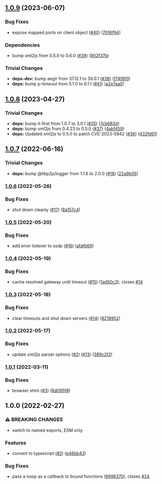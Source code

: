 ## [1.0.9](https://github.com/achingbrain/nat-port-mapper/compare/v1.0.8...v1.0.9) (2023-06-07)


### Bug Fixes

* expose mapped ports on client object ([#40](https://github.com/achingbrain/nat-port-mapper/issues/40)) ([7016f94](https://github.com/achingbrain/nat-port-mapper/commit/7016f945e9e6b4d0b0d808132acf2547b0adad3e))


### Dependencies

* bump xml2js from 0.5.0 to 0.6.0 ([#39](https://github.com/achingbrain/nat-port-mapper/issues/39)) ([902f37b](https://github.com/achingbrain/nat-port-mapper/commit/902f37b34e822fb39b4a9630c77190d499879ef2))


### Trivial Changes

* **deps-dev:** bump aegir from 37.12.1 to 39.0.1 ([#38](https://github.com/achingbrain/nat-port-mapper/issues/38)) ([f74f8f0](https://github.com/achingbrain/nat-port-mapper/commit/f74f8f04e03d79e8c6108eb1c64aa3c8de668647))
* **deps:** bump p-timeout from 5.1.0 to 6.1.1 ([#41](https://github.com/achingbrain/nat-port-mapper/issues/41)) ([a2e7aa0](https://github.com/achingbrain/nat-port-mapper/commit/a2e7aa047558aaeefde71c69fbe0348e9d778e11))

## [1.0.8](https://github.com/achingbrain/nat-port-mapper/compare/v1.0.7...v1.0.8) (2023-04-27)


### Trivial Changes

* **deps:** bump it-first from 1.0.7 to 3.0.1 ([#35](https://github.com/achingbrain/nat-port-mapper/issues/35)) ([7cb683d](https://github.com/achingbrain/nat-port-mapper/commit/7cb683d4dc163da9619137e3e8278283b558ad1c))
* **deps:** bump xml2js from 0.4.23 to 0.5.0 ([#37](https://github.com/achingbrain/nat-port-mapper/issues/37)) ([4abf459](https://github.com/achingbrain/nat-port-mapper/commit/4abf459c36afcdd17e545e7a3346c65e921f4f60))
* **deps:** Updated xml2js to 0.5.0 to patch CVE-2023-0842 ([#36](https://github.com/achingbrain/nat-port-mapper/issues/36)) ([432fd61](https://github.com/achingbrain/nat-port-mapper/commit/432fd61775a46ff343726cf3296511863c7de8bd))

## [1.0.7](https://github.com/achingbrain/nat-port-mapper/compare/v1.0.6...v1.0.7) (2022-06-16)


### Trivial Changes

* **deps:** bump @libp2p/logger from 1.1.6 to 2.0.0 ([#18](https://github.com/achingbrain/nat-port-mapper/issues/18)) ([22a9b05](https://github.com/achingbrain/nat-port-mapper/commit/22a9b059a23abb649d5658c272a5b067bc971261))

### [1.0.6](https://github.com/achingbrain/nat-port-mapper/compare/v1.0.5...v1.0.6) (2022-05-26)


### Bug Fixes

* shut down cleanly ([#17](https://github.com/achingbrain/nat-port-mapper/issues/17)) ([8a157c4](https://github.com/achingbrain/nat-port-mapper/commit/8a157c4223ac1d19b5d05d6ef3372a0e129ff790))

### [1.0.5](https://github.com/achingbrain/nat-port-mapper/compare/v1.0.4...v1.0.5) (2022-05-20)


### Bug Fixes

* add error listener to ssdp ([#16](https://github.com/achingbrain/nat-port-mapper/issues/16)) ([afafb69](https://github.com/achingbrain/nat-port-mapper/commit/afafb6993bbfc62030091ad7099e464035282168))

### [1.0.4](https://github.com/achingbrain/nat-port-mapper/compare/v1.0.3...v1.0.4) (2022-05-19)


### Bug Fixes

* cache resolved gateway until timeout ([#15](https://github.com/achingbrain/nat-port-mapper/issues/15)) ([1ad50c3](https://github.com/achingbrain/nat-port-mapper/commit/1ad50c34a1a5889bc3271073d85abdfe3e565b1f)), closes [#14](https://github.com/achingbrain/nat-port-mapper/issues/14)

### [1.0.3](https://github.com/achingbrain/nat-port-mapper/compare/v1.0.2...v1.0.3) (2022-05-18)


### Bug Fixes

* clear timeouts and shut down servers ([#14](https://github.com/achingbrain/nat-port-mapper/issues/14)) ([9219952](https://github.com/achingbrain/nat-port-mapper/commit/9219952244710555e93d72679f50956e411517b6))

### [1.0.2](https://github.com/achingbrain/nat-port-mapper/compare/v1.0.1...v1.0.2) (2022-05-17)


### Bug Fixes

* update xml2js parser options ([#2](https://github.com/achingbrain/nat-port-mapper/issues/2)) ([#13](https://github.com/achingbrain/nat-port-mapper/issues/13)) ([389c2f2](https://github.com/achingbrain/nat-port-mapper/commit/389c2f2ecfad84ae61ee4f6dc3d457c32f3b2e77))

### [1.0.1](https://github.com/achingbrain/upnp-nat/compare/v1.0.0...v1.0.1) (2022-03-11)


### Bug Fixes

* browser shim ([#3](https://github.com/achingbrain/upnp-nat/issues/3)) ([6d095f8](https://github.com/achingbrain/upnp-nat/commit/6d095f84f10e0da1c2f5b1b6a38cbb01eea123ba))

## 1.0.0 (2022-02-27)


### ⚠ BREAKING CHANGES

* switch to named exports, ESM only

### Features

* convert to typescript ([#2](https://github.com/achingbrain/upnp-nat/issues/2)) ([e46bb43](https://github.com/achingbrain/upnp-nat/commit/e46bb43225a1c717bb2ed1bc8527ab66fe164a11))


### Bug Fixes

* pass a noop as a callback to bound functions ([9996370](https://github.com/achingbrain/upnp-nat/commit/999637035a460679cdf71c8b2561a0c84982f07a)), closes [#24](https://github.com/achingbrain/upnp-nat/issues/24)
